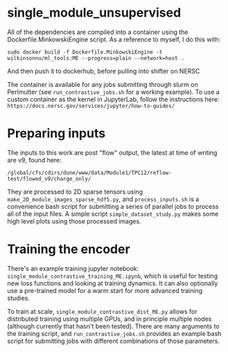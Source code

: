 # single_module_unsupervised

All of the dependencies are compiled into a container using the Dockerfile.MinkowskiEngine script. As a reference to myself, I do this with:
```
sudo docker build -f Dockerfile.MinkowskiEngine -t wilkinsonnu/ml_tools:ME --progress=plain --network=host .
```
And then push it to dockerhub, before pulling into shifter on NERSC

The container is available for any jobs submitting through slurm on Perlmutter (see `run_contrastive_jobs.sh` for a working example). To use a custom container as the kernel in JupyterLab, follow the instructions here: `https://docs.nersc.gov/services/jupyter/how-to-guides/`

# Preparing inputs
The inputs to this work are post "flow" output, the latest at time of writing are v9, found here: 
```
/global/cfs/cdirs/dune/www/data/Module1/TPC12/reflow-test/flowed_v9/charge_only/
```
They are processed to 2D sparse tensors using `make_2D_module_images_sparse_hdf5.py`, and `process_inputs.sh` is a convenience bash script for submitting a series of parallel jobs to process all of the input files. A simple script `simple_dataset_study.py` makes some high level plots using those processed images.

# Training the encoder
There's an example training jupyter notebook: `single_module_contrastive_training_ME.ipynb`, which is useful for testing new loss functions and looking at training dynamics. It can also optionally use a pre-trained model for a warm start for more advanced training studies.

To train at scale, `single_module_contrastive_dist_ME.py` allows for distributed training using multiple GPUs, and in principle multiple nodes (although currently that hasn't been tested). There are many arguments to the training script, and `run_contrastive_jobs.sh` provides an example bash script for submitting jobs with different combinations of those parameters.
